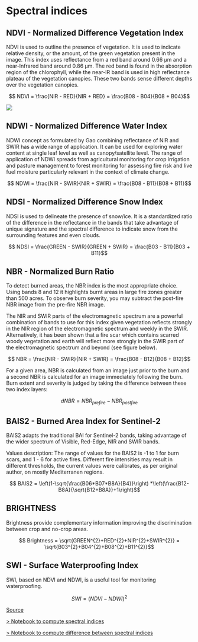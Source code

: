 # Spectral indices

## NDVI - Normalized Difference Vegetation Index

NDVI is used to outline the presence of vegetation. It is used to indicate relative density, or the amount, of the green vegetation present in the image. This index uses reflectance from a red band around 0.66 μm and a near-Infrared band around 0.86 μm. The red band is found in the absorption region of the chlorophyll, while the near-IR band is used in high reflectance plateau of the vegetation canopies. These two bands sense different depths over the vegetation canopies.

$$ NDVI = \frac{NIR - RED}{NIR + RED} = \frac{B08 - B04}{B08 + B04}$$


<img src="https://latex.codecogs.com/svg.latex?NDVI = \frac{NIR - RED}{NIR + RED} = \frac{B08 - B04}{B08 + B04}"/>


## NDWI - Normalized Difference Water Index

NDWI concept as formulated by Gao combining reflectance of NIR and SWIR has a wide range of application. It can be used for exploring water content at single leaf level as well as canopy/satellite level. The range of application of NDWI spreads from agricultural monitoring for crop irrigation and pasture management to forest monitoring for assessing fire risk and live fuel moisture particularly relevant in the context of climate change.

$$ NDWI = \frac{NIR - SWIR}{NIR + SWIR} = \frac{B08 - B11}{B08 + B11}$$

## NDSI - Normalized Difference Snow Index

NDSI is used to delineate the presence of snow/ice. It is a standardized ratio of the difference in the reflectance in the bands that take advantage of unique signature and the spectral difference to indicate snow from the surrounding features and even clouds.

$$ NDSI = \frac{GREEN - SWIR}{GREEN + SWIR} = \frac{B03 - B11}{B03 + B11}$$

## NBR - Normalized Burn Ratio

To detect burned areas, the NBR index is the most appropriate choice. Using bands 8 and 12 it highlights burnt areas in large fire zones greater than 500 acres. To observe burn severity, you may subtract the post-fire NBR image from the pre-fire NBR image.

The NIR and SWIR parts of the electromagnetic spectrum are a powerful combination of bands to use for this index given vegetation reflects strongly in the NIR region of the electromagnetic spectrum and weekly in the SWIR. Alternatively, it has been shown that a fire scar which contains scarred woody vegetation and earth will reflect more strongly in the SWIR part of the electromagnetic spectrum and beyond (see figure below).

$$ NBR = \frac{NIR - SWIR}{NIR + SWIR} = \frac{B08 - B12}{B08 + B12}$$


For a given area, NBR is calculated from an image just prior to the burn and a second NBR is calculated for an image immediately following the burn. Burn extent and severity is judged by taking the difference between these two index layers:


$$ dNBR = NBR_{prefire} - NBR_{postfire} $$

## BAIS2 - Burned Area Index for Sentinel-2

BAIS2 adapts the traditional BAI for Sentinel-2 bands, taking advantage of the wider spectrum of Visible, Red-Edge, NIR and SWIR bands.

Values description: The range of values for the BAIS2 is -1 to 1 for burn scars, and 1 - 6 for active fires. Different fire intensities may result in different thresholds, the current values were calibrates, as per original author, on mostly Mediterranen regions.

$$ BAIS2 = \left(1-\sqrt{\frac{B06*B07*B8A}{B4}}\right) *\left(\frac{B12-B8A}{\sqrt{B12+B8A}}+1\right)$$

## BRIGHTNESS

Brightness provide complementary information improving the discrimination between crop and no-crop areas.

$$ Brightness = \sqrt{GREEN^{2}+RED^{2}+NIR^{2}+SWIR^{2}} = \sqrt{B03^{2}+B04^{2}+B08^{2}+B11^{2}}$$

## SWI - Surface Waterproofing Index

SWI, based on NDVI and NDWI, is a useful tool for monitoring waterproofing.

$$ SWI = (NDVI - NDWI)^2 $$


[Source](https://eos.com/make-an-analysis/index-stack/)


[> Notebook to compute spectral indices](https://nicolasdeffense.github.io/eo-toolbox/notebooks/6_Spectral_indices/spectral_indices.html)

[> Notebook to compute difference between spectral indices](https://nicolasdeffense.github.io/eo-toolbox/notebooks/6_Spectral_indices/spectral_indices_difference.html)